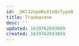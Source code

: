 ```yaml
---
id: _UKl32npmNiX1eQxTypa8
title: Traumacene
desc: ''
updated: 1639762693869
created: 1639762693869
---
```


